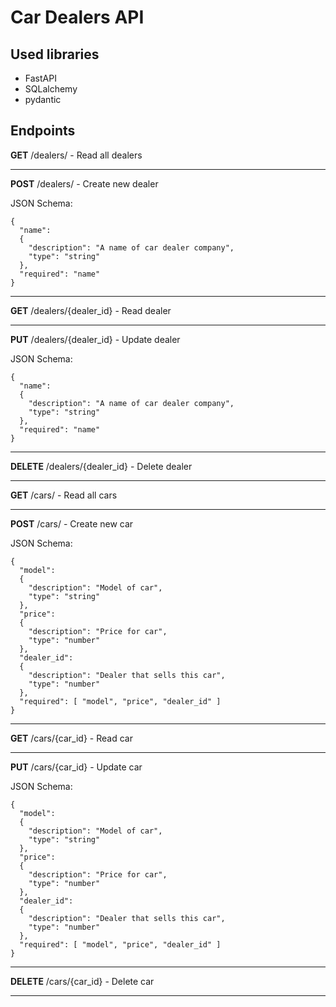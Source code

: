 # Car Dealers API

## Used libraries
 - FastAPI
 - SQLalchemy
 - pydantic


## Endpoints

**GET** /dealers/ - Read all dealers

---

**POST** /dealers/ - Create new dealer

JSON Schema:
```
{
  "name":
  {
    "description": "A name of car dealer company",
    "type": "string"
  },
  "required": "name"
}
```

---

**GET** /dealers/{dealer_id} - Read dealer 

---

**PUT** /dealers/{dealer_id} - Update dealer

JSON Schema:
```
{
  "name": 
  {
    "description": "A name of car dealer company",
    "type": "string"
  },
  "required": "name"
}
```

---

**DELETE** /dealers/{dealer_id} - Delete dealer

---

**GET** /cars/ - Read all cars

---

**POST** /cars/ - Create new car

JSON Schema:
```
{
  "model":
  {
    "description": "Model of car",
    "type": "string"
  },
  "price":
  {
    "description": "Price for car",
    "type": "number"
  },
  "dealer_id":
  {
    "description": "Dealer that sells this car",
    "type": "number"
  },
  "required": [ "model", "price", "dealer_id" ]
}
```

---

**GET** /cars/{car_id} - Read car

---

**PUT** /cars/{car_id} - Update car

JSON Schema:
```
{
  "model":
  {
    "description": "Model of car",
    "type": "string"
  },
  "price":
  {
    "description": "Price for car",
    "type": "number"
  },
  "dealer_id":
  {
    "description": "Dealer that sells this car",
    "type": "number"
  },
  "required": [ "model", "price", "dealer_id" ]
}
```

---

**DELETE** /cars/{car_id} - Delete car

---


